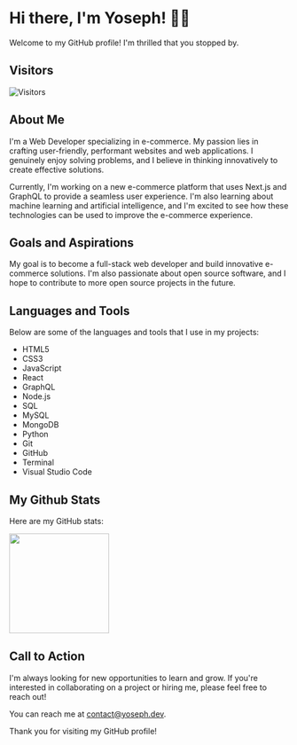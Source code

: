 # Hi there, I'm Yoseph! 👋🏽

Welcome to my GitHub profile! I'm thrilled that you stopped by.

## Visitors

![Visitors](https://api.visitorbadge.io/api/combined?path=isakbet%2Fgithub-visitors-badge&label=Visitors%20&labelColor=%23f47373&countColor=%23263759)

## About Me

I'm a Web Developer specializing in e-commerce. My passion lies in crafting user-friendly, performant websites and web applications. I genuinely enjoy solving problems, and I believe in thinking innovatively to create effective solutions.

Currently, I'm working on a new e-commerce platform that uses Next.js and GraphQL to provide a seamless user experience. I'm also learning about machine learning and artificial intelligence, and I'm excited to see how these technologies can be used to improve the e-commerce experience.

## Goals and Aspirations

My goal is to become a full-stack web developer and build innovative e-commerce solutions. I'm also passionate about open source software, and I hope to contribute to more open source projects in the future.

## Languages and Tools

Below are some of the languages and tools that I use in my projects:

* HTML5
* CSS3
* JavaScript
* React
* GraphQL
* Node.js
* SQL
* MySQL
* MongoDB
* Python
* Git
* GitHub
* Terminal
* Visual Studio Code

## My Github Stats

Here are my GitHub stats:

<img height="180em" src="https://github-readme-stats.vercel.app/api?username=yosephdev&show_icons=true&hide_border=true&&count_private=true&include_all_commits=true" />

## Call to Action

I'm always looking for new opportunities to learn and grow. If you're interested in collaborating on a project or hiring me, please feel free to reach out!

You can reach me at [contact@yoseph.dev](mailto:contact@yoseph.dev).

Thank you for visiting my GitHub profile!
